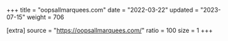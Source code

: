 +++
title = "oopsallmarquees.com"
date = "2022-03-22"
updated = "2023-07-15"
weight = 706

[extra]
source = "https://oopsallmarquees.com/"
ratio = 100
size = 1
+++
